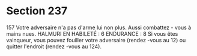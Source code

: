 # Section 237

157
Votre adversaire n'a pas d'arme lui non plus. Aussi combattez -
vous à mains nues.
HALMURI EN HABILETÉ : 6 ENDURANCE : 8
Si vous êtes vainqueur, vous pouvez fouiller votre adversaire
(rendez -vous au 12) ou quitter l'endroit (rendez -vous au 124).